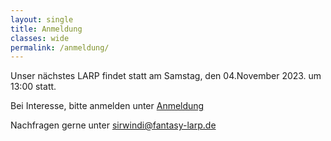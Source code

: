 ```yaml
---
layout: single
title: Anmeldung
classes: wide
permalink: /anmeldung/
---
```


Unser nächstes LARP findet statt am Samstag, den 04.November 2023. um 13:00 statt. 

Bei Interesse, bitte anmelden unter [Anmeldung](https://fantasy-larp.de/) 

Nachfragen gerne unter [sirwindi@fantasy-larp.de](mailto:sirwindi@fantasy-larp.de)



